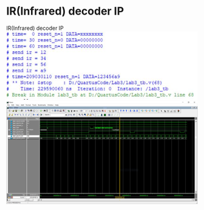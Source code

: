# IR(Infrared) decoder IP
 IR(Infrared) decoder IP
![image](https://github.com/UJ-SIAO/IR-Infrared--decoder-IP/blob/main/Text1.JPG)
![image](https://github.com/UJ-SIAO/IR-Infrared--decoder-IP/blob/main/wave1.JPG)
